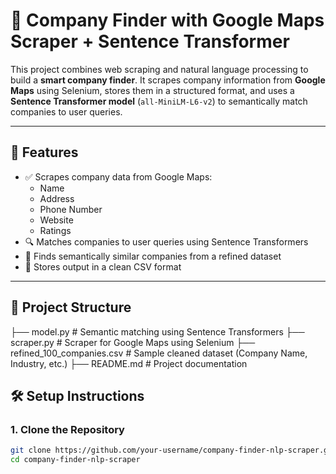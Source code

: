 # 🧠 Company Finder with Google Maps Scraper + Sentence Transformer

This project combines web scraping and natural language processing to build a **smart company finder**. It scrapes company information from **Google Maps** using Selenium, stores them in a structured format, and uses a **Sentence Transformer model** (`all-MiniLM-L6-v2`) to semantically match companies to user queries.

---

## 🚀 Features

- ✅ Scrapes company data from Google Maps:
  - Name
  - Address
  - Phone Number
  - Website
  - Ratings
- 🔍 Matches companies to user queries using Sentence Transformers
- 🧠 Finds semantically similar companies from a refined dataset
- 📁 Stores output in a clean CSV format

---

## 📂 Project Structure
├── model.py # Semantic matching using Sentence Transformers
├── scraper.py # Scraper for Google Maps using Selenium
├── refined_100_companies.csv # Sample cleaned dataset (Company Name, Industry, etc.)
├── README.md # Project documentation


## 🛠️ Setup Instructions

### 1. Clone the Repository

```bash
git clone https://github.com/your-username/company-finder-nlp-scraper.git
cd company-finder-nlp-scraper






